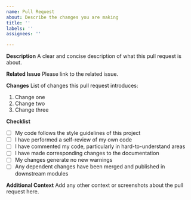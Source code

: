```yaml
---
name: Pull Request
about: Describe the changes you are making
title: ''
labels: ''
assignees: ''

---
```


**Description**
A clear and concise description of what this pull request is about.

**Related Issue**
Please link to the related issue.

**Changes**
List of changes this pull request introduces:
1. Change one
2. Change two
3. Change three

**Checklist**
- [ ] My code follows the style guidelines of this project
- [ ] I have performed a self-review of my own code
- [ ] I have commented my code, particularly in hard-to-understand areas
- [ ] I have made corresponding changes to the documentation
- [ ] My changes generate no new warnings
- [ ] Any dependent changes have been merged and published in downstream modules

**Additional Context**
Add any other context or screenshots about the pull request here.
